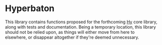 Hyperbaton
==========

This library contains functions proposed for the forthcoming
[Hy][hylang] core library, along with tests and documentation. Being a
temporary location, this library should not be relied upon, as things
will either move from here to elsewhere, or disappear altogether if
they're deemed unnecessary.

 [hylang]: http://hylang.org/

